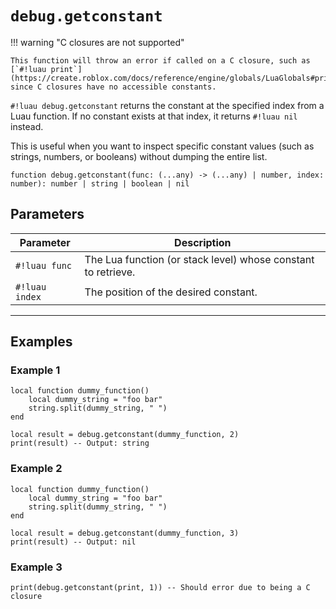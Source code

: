 # `debug.getconstant`

!!! warning "C closures are not supported"
    
    This function will throw an error if called on a C closure, such as [`#!luau print`](https://create.roblox.com/docs/reference/engine/globals/LuaGlobals#print), since C closures have no accessible constants.

`#!luau debug.getconstant` returns the constant at the specified index from a Luau function. If no constant exists at that index, it returns `#!luau nil` instead.

This is useful when you want to inspect specific constant values (such as strings, numbers, or booleans) without dumping the entire list.

```luau
function debug.getconstant(func: (...any) -> (...any) | number, index: number): number | string | boolean | nil
```

## Parameters

| Parameter        | Description                                                  |
|------------------|--------------------------------------------------------------|
| `#!luau func`     | The Lua function (or stack level) whose constant to retrieve.|
| `#!luau index`    | The position of the desired constant.                        |

---

## Examples

### Example 1

```luau title="Getting a valid constant" linenums="1"
local function dummy_function()
    local dummy_string = "foo bar"
    string.split(dummy_string, " ")
end

local result = debug.getconstant(dummy_function, 2)
print(result) -- Output: string
```

### Example 2

```luau title="Getting an out-of-range constant" linenums="1"
local function dummy_function()
    local dummy_string = "foo bar"
    string.split(dummy_string, " ")
end

local result = debug.getconstant(dummy_function, 3)
print(result) -- Output: nil
```

### Example 3

```luau title="Calling on a C closure should error" linenums="1"
print(debug.getconstant(print, 1)) -- Should error due to being a C closure
```
